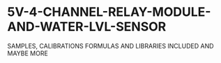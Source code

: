 # 5V-4-CHANNEL-RELAY-MODULE-AND-WATER-LVL-SENSOR
SAMPLES, CALIBRATIONS FORMULAS AND LIBRARIES INCLUDED AND MAYBE MORE

